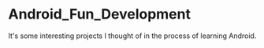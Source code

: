 # Android_Fun_Development
It's some interesting projects I thought of in the process of learning Android.
